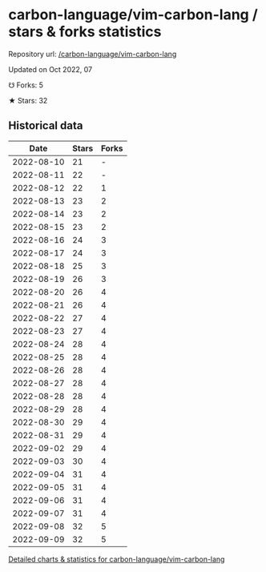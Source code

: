 # carbon-language/vim-carbon-lang / stars & forks statistics

Repository url: [/carbon-language/vim-carbon-lang](https://github.com/carbon-language/vim-carbon-lang)

Updated on Oct 2022, 07

☋ Forks: 5

★ Stars: 32

## Historical data
| Date | Stars | Forks |
|------|-------|-------|
| 2022-08-10 | 21 | - | 
| 2022-08-11 | 22 | - | 
| 2022-08-12 | 22 | 1 | 
| 2022-08-13 | 23 | 2 | 
| 2022-08-14 | 23 | 2 | 
| 2022-08-15 | 23 | 2 | 
| 2022-08-16 | 24 | 3 | 
| 2022-08-17 | 24 | 3 | 
| 2022-08-18 | 25 | 3 | 
| 2022-08-19 | 26 | 3 | 
| 2022-08-20 | 26 | 4 | 
| 2022-08-21 | 26 | 4 | 
| 2022-08-22 | 27 | 4 | 
| 2022-08-23 | 27 | 4 | 
| 2022-08-24 | 28 | 4 | 
| 2022-08-25 | 28 | 4 | 
| 2022-08-26 | 28 | 4 | 
| 2022-08-27 | 28 | 4 | 
| 2022-08-28 | 28 | 4 | 
| 2022-08-29 | 28 | 4 | 
| 2022-08-30 | 29 | 4 | 
| 2022-08-31 | 29 | 4 | 
| 2022-09-02 | 29 | 4 | 
| 2022-09-03 | 30 | 4 | 
| 2022-09-04 | 31 | 4 | 
| 2022-09-05 | 31 | 4 | 
| 2022-09-06 | 31 | 4 | 
| 2022-09-07 | 31 | 4 | 
| 2022-09-08 | 32 | 5 | 
| 2022-09-09 | 32 | 5 | 


[Detailed charts & statistics for carbon-language/vim-carbon-lang](https://reviewgithub.com/rep/carbon-language/vim-carbon-lang)
